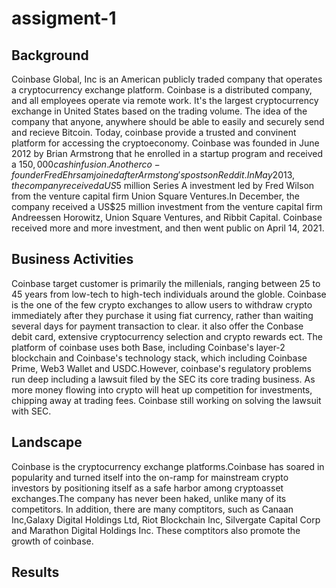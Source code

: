 # assigment-1

## Background

Coinbase Global, Inc is an American publicly traded company that operates a cryptocurrency exchange platform. Coinbase is a distributed company, and all employees operate via remote work. It's the largest cryptocurrency exchange in United States based on the trading volume. The idea of the company that anyone, anywhere should be able to easily and securely send and recieve Bitcoin. Today, coinbase provide a trusted and convinent platform for accessing the cryptoeconomy. Coinbase was founded in June 2012 by Brian Armstrong that he enrolled in a startup program and received a $150,000 cash infusion. Another co-founder Fred Ehrsam joined after Armstong's posts on Reddit.In May 2013, the company received a US$5 million Series A investment led by Fred Wilson from the venture capital firm Union Square Ventures.In December, the company received a US$25 million investment from the venture capital firm Andreessen Horowitz, Union Square Ventures, and Ribbit Capital. Coinbase received more and more investment, and then went public on April 14, 2021. 

## Business Activities

Coinbase target customer is primarily the millenials, ranging between 25 to 45 years from low-tech to high-tech individuals around the globle. Coinbase is the one of the few crypto exchanges to allow users to withdraw crypto immediately after they purchase it using fiat currency, rather than waiting several days for payment transaction to clear. it also offer the Conbase debit card, extensive cryptocurrency selection and crypto rewards ect. The platform of coinbase uses both Base, including Coinbase's layer-2 blockchain and Coinbase's technology stack, which including Coinbase Prime, Web3 Wallet and USDC.However, coinbase's regulatory problems run deep including a lawsuit filed by the SEC its core trading business. As more money flowing into crypto will heat up competition for investments, chipping away at trading fees. Coinbase still working on solving the lawsuit with SEC. 

## Landscape

Coinbase is the cryptocurrency exchange platforms.Coinbase has soared in popularity and turned itself into the on-ramp for mainstream crypto investors by positioning itself as a safe harbor among cryptoasset exchanges.The company has never been haked, unlike many of its competitors. In addition, there are many comptitors, such as Canaan Inc,Galaxy Digital Holdings Ltd, Riot Blockchain Inc, Silvergate Capital Corp and Marathon Digital Holdings Inc. These comptitors also promote the growth of coinbase. 

## Results



